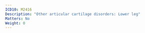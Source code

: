 ```yaml
---
ICD10: M2416
Description: "Other articular cartilage disorders: Lower leg"
Matters: No
Weight: 0
---
```


